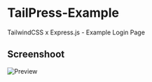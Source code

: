 # TailPress-Example
TailwindCSS x Express.js - Example Login Page

## Screenshoot

![Preview](../master/preview/Capture.PNG?raw=true "Preview")